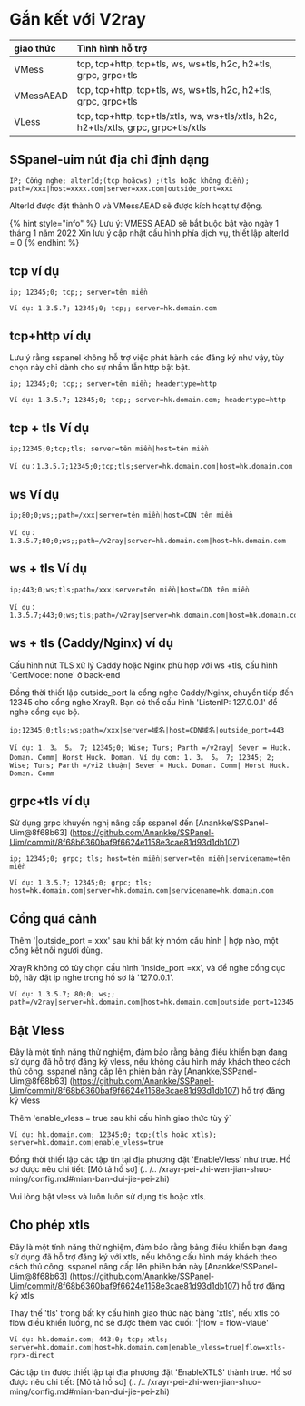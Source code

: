 # Gắn kết với V2ray

| giao thức| Tình hình hỗ trợ |
| :--- | :--- |
| VMess | tcp, tcp+http, tcp+tls, ws, ws+tls, h2c, h2+tls, grpc, grpc+tls |
| VMessAEAD | tcp, tcp+http, tcp+tls, ws, ws+tls, h2c, h2+tls, grpc, grpc+tls |
| VLess | tcp, tcp+http, tcp+tls/xtls, ws, ws+tls/xtls, h2c, h2+tls/xtls, grpc, grpc+tls/xtls |

## SSpanel-uim nút địa chỉ định dạng

```text
IP; Cổng nghe; alterId;(tcp hoặcws) ;(tls hoặc không điền); path=/xxx|host=xxxx.com|server=xxx.com|outside_port=xxx
```

AlterId được đặt thành 0 và VMessAEAD sẽ được kích hoạt tự động.

{% hint style="info" %} Lưu ý: VMESS AEAD sẽ bắt buộc bật vào ngày 1 tháng 1 năm 2022 Xin lưu ý cập nhật cấu hình phía dịch vụ, thiết lập alterId = 0 {% endhint %}

## tcp ví dụ

```text
ip; 12345;0; tcp;; server=tên miền
```

```text
Ví dụ: 1.3.5.7; 12345;0; tcp;; server=hk.domain.com
```

## tcp+http ví dụ

Lưu ý rằng sspanel không hỗ trợ việc phát hành các đăng ký như vậy, tùy chọn này chỉ dành cho sự nhầm lẫn http bật bật.

```text
ip; 12345;0; tcp;; server=tên miền; headertype=http
```

```text
Ví dụ: 1.3.5.7; 12345;0; tcp;; server=hk.domain.com; headertype=http
```

## tcp + tls Ví dụ

```text
ip;12345;0;tcp;tls; server=tên miền|host=tên miền
```

```text
Ví dụ：1.3.5.7;12345;0;tcp;tls;server=hk.domain.com|host=hk.domain.com
```

## ws Ví dụ

```text
ip;80;0;ws;;path=/xxx|server=tên miền|host=CDN tên miền
```

```text
Ví dụ：1.3.5.7;80;0;ws;;path=/v2ray|server=hk.domain.com|host=hk.domain.com
```

## ws + tls Ví dụ

```text
ip;443;0;ws;tls;path=/xxx|server=tên miền|host=CDN tên miền
```

```text
Ví dụ：1.3.5.7;443;0;ws;tls;path=/v2ray|server=hk.domain.com|host=hk.domain.com
```

## ws + tls (Caddy/Nginx) ví dụ

Cấu hình nút TLS xử lý Caddy hoặc Nginx phù hợp với ws +tls, cấu hình 'CertMode: none' ở back-end

Đồng thời thiết lập outside_port là cổng nghe Caddy/Nginx, chuyển tiếp đến 12345 cho cổng nghe XrayR. Bạn có thể cấu hình 'ListenIP: 127.0.0.1' để nghe cổng cục bộ.

```text
ip;12345;0;tls;ws;path=/xxx|server=域名|host=CDN域名|outside_port=443
```

```text
Ví dụ: 1. 3。 5。 7; 12345;0; Wise; Turs; Parth =/v2ray| Sever = Huck. Doman. Comm| Horst Huck. Doman. Ví dụ com: 1. 3。 5。 7; 12345; 2; Wise; Turs; Parth =/vi2 thuận| Sever = Huck. Doman. Comm| Horst Huck. Doman. Comm
```

## grpc+tls ví dụ

Sử dụng grpc khuyến nghị nâng cấp sspanel đến [Anankke/SSPanel-Uim@8f68b63] (https://github.com/Anankke/SSPanel-Uim/commit/8f68b6360baf9f6624e1158e3cae81d93d1db107)

```text
ip; 12345;0; grpc; tls; host=tên miền|server=tên miền|servicename=tên miền
```

```text
Ví dụ: 1.3.5.7; 12345;0; grpc; tls; host=hk.domain.com|server=hk.domain.com|servicename=hk.domain.com
```

## Cổng quá cảnh

Thêm '|outside_port = xxx' sau khi bất kỳ nhóm cấu hình  | hợp nào, một cổng kết nối người dùng.

XrayR không có tùy chọn cấu hình 'inside_port =xx', và để nghe cổng cục bộ, hãy đặt ip nghe trong hồ sơ là '127.0.0.1'.

```text
Ví dụ: 1.3.5.7; 80;0; ws;; path=/v2ray|server=hk.domain.com|host=hk.domain.com|outside_port=12345
```

## Bật Vless

Đây là một tính năng thử nghiệm, đảm bảo rằng bảng điều khiển bạn đang sử dụng đã hỗ trợ đăng ký vless, nếu không cấu hình máy khách theo cách thủ công. 
sspanel nâng cấp lên phiên bản này [Anankke/SSPanel-Uim@8f68b63] (https://github.com/Anankke/SSPanel-Uim/commit/8f68b6360baf9f6624e1158e3cae81d93d1db107) hỗ trợ đăng ký vless

Thêm 'enable_vless = true sau khi cấu hình giao thức tùy ý`

```text
Ví dụ: hk.domain.com; 12345;0; tcp;(tls hoặc xtls); server=hk.domain.com|enable_vless=true
```

Đồng thời thiết lập các tập tin tại địa phương đặt 'EnableVless' như true. Hồ sơ được nêu chi tiết: [Mô tả hồ sơ] (.. /.. /xrayr-pei-zhi-wen-jian-shuo-ming/config.md#mian-ban-dui-jie-pei-zhi)

Vui lòng bật vless và luôn luôn sử dụng tls hoặc xtls.

## Cho phép xtls

Đây là một tính năng thử nghiệm, đảm bảo rằng bảng điều khiển bạn đang sử dụng đã hỗ trợ đăng ký với xtls, nếu không cấu hình máy khách theo cách thủ công. 
sspanel nâng cấp lên phiên bản này [Anankke/SSPanel-Uim@8f68b63] (https://github.com/Anankke/SSPanel-Uim/commit/8f68b6360baf9f6624e1158e3cae81d93d1db107) hỗ trợ đăng ký xtls

Thay thế 'tls' trong bất kỳ cấu hình giao thức nào bằng 'xtls', nếu xtls có flow điều khiển luồng, nó sẽ được thêm vào cuối: '|flow = flow-vlaue'

```text
Ví dụ: hk.domain.com; 443;0; tcp; xtls; server=hk.domain.com|host=hk.domain.com|enable_vless=true|flow=xtls-rprx-direct
```

Các tập tin được thiết lập tại địa phương đặt 'EnableXTLS' thành true. Hồ sơ được nêu chi tiết: [Mô tả hồ sơ] (.. /.. /xrayr-pei-zhi-wen-jian-shuo-ming/config.md#mian-ban-dui-jie-pei-zhi)

